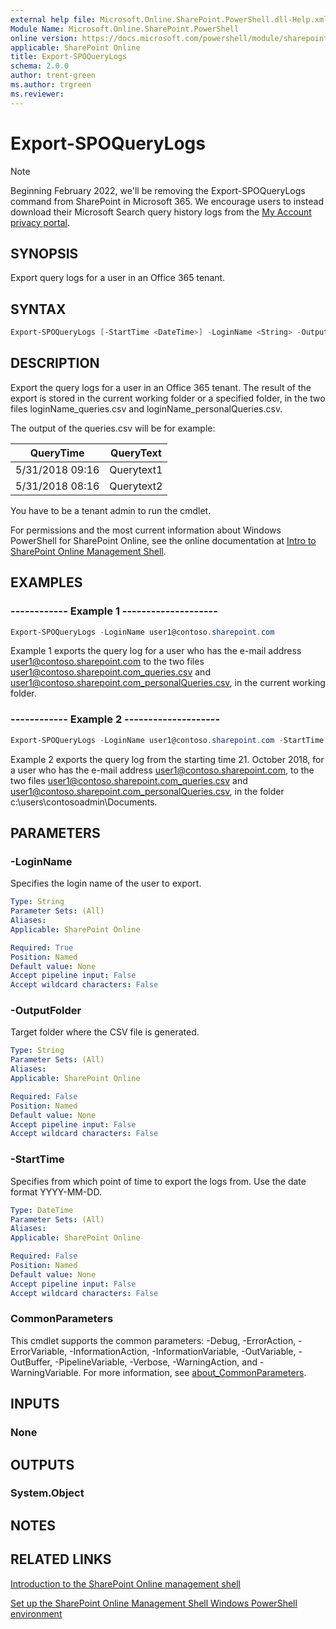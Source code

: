 ```yaml
---
external help file: Microsoft.Online.SharePoint.PowerShell.dll-Help.xml
Module Name: Microsoft.Online.SharePoint.PowerShell
online version: https://docs.microsoft.com/powershell/module/sharepoint-online/export-spoquerylogs
applicable: SharePoint Online
title: Export-SPOQueryLogs
schema: 2.0.0
author: trent-green
ms.author: trgreen
ms.reviewer:
---
```



# Export-SPOQueryLogs

> [!NOTE]
> Beginning February 2022, we'll be removing the Export-SPOQueryLogs command from SharePoint in Microsoft 365. We encourage users to instead download their Microsoft Search query history logs from the [My Account privacy portal](https://myaccount.microsoft.com/settingsandprivacy/privacy).

## SYNOPSIS

Export query logs for a user in an Office 365 tenant.

## SYNTAX

```powershell
Export-SPOQueryLogs [-StartTime <DateTime>] -LoginName <String> -OutputFolder <String> [<CommonParameters>]
```

## DESCRIPTION

Export the query logs for a user in an Office 365 tenant. The result of the export is stored in the current working folder or a specified folder, in the two files loginName_queries.csv and loginName_personalQueries.csv.

The output of the queries.csv will be for example:

| QueryTime  |  QueryText |
| ------------- | ------------- |
| 5/31/2018 09:16 | Querytext1  |
| 5/31/2018 08:16  | Querytext2  |

You have to be a tenant admin to run the cmdlet.

For permissions and the most current information about Windows PowerShell for SharePoint Online, see the online documentation at [Intro to SharePoint Online Management Shell](https://docs.microsoft.com/powershell/sharepoint/sharepoint-online/introduction-sharepoint-online-management-shell?view=sharepoint-ps).

## EXAMPLES

### ------------ Example 1 --------------------

```powershell
Export-SPOQueryLogs -LoginName user1@contoso.sharepoint.com
```

Example 1 exports the query log for a user who has the e-mail address user1@contoso.sharepoint.com to the two files user1@contoso.sharepoint.com_queries.csv and user1@contoso.sharepoint.com_personalQueries.csv, in the current working folder.

### ------------ Example 2 --------------------

```powershell
Export-SPOQueryLogs -LoginName user1@contoso.sharepoint.com -StartTime "2018-10-21" -OutputFolder "c:\users\contosoadmin\Documents"
```

Example 2 exports the query log from the starting time 21. October 2018, for a user who has the e-mail address user1@contoso.sharepoint.com, to the two files user1@contoso.sharepoint.com_queries.csv and user1@contoso.sharepoint.com_personalQueries.csv, in the folder c:\users\contosoadmin\Documents.

## PARAMETERS

### -LoginName

Specifies the login name of the user to export.

```yaml
Type: String
Parameter Sets: (All)
Aliases:
Applicable: SharePoint Online

Required: True
Position: Named
Default value: None
Accept pipeline input: False
Accept wildcard characters: False
```

### -OutputFolder

Target folder where the CSV file is generated.

```yaml
Type: String
Parameter Sets: (All)
Aliases:
Applicable: SharePoint Online

Required: False
Position: Named
Default value: None
Accept pipeline input: False
Accept wildcard characters: False
```

### -StartTime

Specifies from which point of time to export the logs from. Use the date format YYYY-MM-DD.

```yaml
Type: DateTime
Parameter Sets: (All)
Aliases:
Applicable: SharePoint Online

Required: False
Position: Named
Default value: None
Accept pipeline input: False
Accept wildcard characters: False
```

### CommonParameters

This cmdlet supports the common parameters: -Debug, -ErrorAction, -ErrorVariable, -InformationAction, -InformationVariable, -OutVariable, -OutBuffer, -PipelineVariable, -Verbose, -WarningAction, and -WarningVariable.
For more information, see [about_CommonParameters](https://go.microsoft.com/fwlink/?LinkID=113216).

## INPUTS

### None

## OUTPUTS

### System.Object

## NOTES

## RELATED LINKS

[Introduction to the SharePoint Online management shell](https://docs.microsoft.com/powershell/sharepoint/sharepoint-online/introduction-sharepoint-online-management-shell?view=sharepoint-ps)

[Set up the SharePoint Online Management Shell Windows PowerShell environment](https://docs.microsoft.com/powershell/sharepoint/sharepoint-online/connect-sharepoint-online?view=sharepoint-ps)
